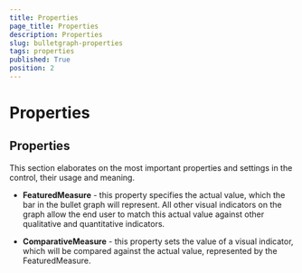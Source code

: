```yaml
---
title: Properties
page_title: Properties
description: Properties
slug: bulletgraph-properties
tags: properties
published: True
position: 2
---
```


# Properties



## Properties

This section elaborates on the most important properties and settings in the control, their usage and meaning.

* __FeaturedMeasure__ - this property specifies the actual value, which the bar in the bullet graph will represent. 
              All other visual indicators on the graph allow the end user to match this actual value against other qualitative and quantitative indicators.
        

* __ComparativeMeasure__ - this property sets the value of a visual indicator, which will be compared against the actual value, 
              represented by the FeaturedMeasure.
            
